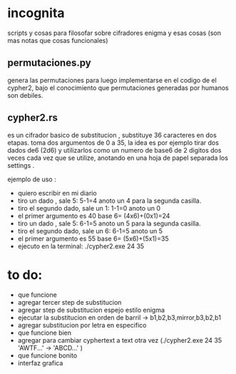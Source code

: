 # incognita
scripts y cosas para filosofar sobre cifradores enigma y esas cosas (son mas notas que cosas funcionales)

## permutaciones.py
genera las permutaciones para luego implementarse en el codigo de el cypher2, bajo el conocimiento que permutaciones generadas por humanos son debiles.

## cypher2.rs
es un cifrador basico de substitucion , substituye 36 caracteres en dos etapas. toma dos argumentos de 0 a  35, la idea es por ejemplo tirar dos dados de6 (2d6) y utilizarlos como un numero de base6 de 2 digitos dos veces  cada vez que se utilize, anotando en una hoja de papel separada los settings .

ejemplo de uso :
* quiero escribir en mi diario
* tiro un dado , sale 5:  5-1=4 anoto un 4 para la segunda casilla.
* tiro el segundo dado, sale un 1: 1-1=0 anoto un 0
* el primer argumento es 40 base 6= (4x6)+(0x1)=24
* tiro un dado , sale 5:  6-1=5 anoto un 5 para la segunda casilla.
* tiro el segundo dado, sale un 6: 6-1=5 anoto un 5
* el primer argumento es 55 base 6= (5x6)+(5x1)=35
* ejecuto en la terminal: ./cypher2.exe 24 35

# to do:
* que funcione 
* agregar tercer step de substitucion
* agregar step de substitucion espejo estilo enigma
* ejecutar la substitucion en orden de barril -> b1,b2,b3,mirror,b3,b2,b1
* agregar substitucion por letra en especifico
* que funcione bien
* agregar para cambiar cyphertext a text otra vez (./cypher2.exe 24 35 'AWTF...' -> 'ABCD...' )
* que funcione bonito
* interfaz grafica
